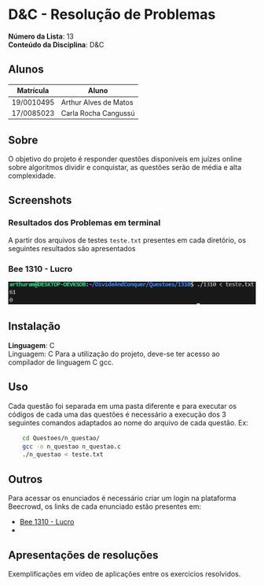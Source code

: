 # D&C - Resolução de Problemas

**Número da Lista**: 13<br>
**Conteúdo da Disciplina**: D&C <br>

## Alunos
|Matrícula | Aluno |
| -- | -- |
| 19/0010495  |  Arthur Alves de Matos |
| 17/0085023  |  Carla Rocha Cangussú |

## Sobre
O objetivo do projeto é responder questões disponíveis em juízes online sobre algoritmos dividir e conquistar, as questões serão de média e alta complexidade.

## Screenshots
### Resultados dos Problemas em terminal
A partir dos arquivos de testes `teste.txt` presentes em cada diretório, os seguintes resultados são apresentados

### Bee 1310 - Lucro
![1310](/screenshots/lucro.png)

## Instalação 
**Linguagem**: C<br>
Linguagem: C
Para a utilização do projeto, deve-se ter acesso ao compilador de linguagem C gcc.

## Uso 
Cada questão foi separada em uma pasta diferente e para executar os códigos de cada uma das questões é necessário a execução dos 3 seguintes comandos adaptados ao nome do arquivo de cada questão. Ex:

```sh
    cd Questoes/n_questao/
    gcc -o n_questao n_questao.c
    ./n_questao < teste.txt
```

## Outros
Para acessar os enunciados é necessário criar um login na plataforma Beecrowd, os links de cada enunciado estão presentes em:

- [Bee 1310 - Lucro](https://judge.beecrowd.com/pt/problems/view/1310)
- []()

## Apresentações de resoluções
Exemplificações em vídeo de aplicações entre os exercicios resolvidos.
